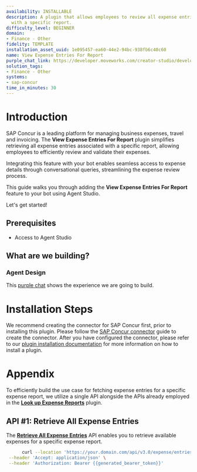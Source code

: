 ```yaml
---
availability: INSTALLABLE
description: A plugin that allows employees to review all expense entries associated
  with a specific report.
difficulty_level: BEGINNER
domain:
- Finance - Other
fidelity: TEMPLATE
installation_asset_uuid: 1e095457-ea60-44e2-94bc-938fb6c40c60
name: View Expense Entries For Report
purple_chat_link: https://developer.moveworks.com/creator-studio/developer-tools/purple-chat/?conversation=%7B%22messages%22%3A%5B%7B%22parts%22%3A%5B%7B%22richText%22%3A%22%3Cp%3Ecan+you+fetch+all+my+expense+details+%3F%3C%2Fp%3E%22%7D%5D%2C%22role%22%3A%22user%22%7D%2C%7B%22parts%22%3A%5B%7B%22reasoningSteps%22%3A%5B%7B%22richText%22%3A%22Fetching+expense+reports...%22%2C%22status%22%3A%22pending%22%7D%5D%7D%2C%7B%22richText%22%3A%22%3Cp%3E%3Cstrong%3EHere+are+your+expense+reports%3A%3Cbr%2F%3E%3C%2Fstrong%3E%3C%2Fp%3E%5Cn%3Cp%3E%26nbsp%3B1.+%3Cstrong%3EClient+Meeting+in+New+York%3C%2Fstrong%3E%3Cbr%2F%3E%5Cn%26nbsp%3B-+Date%3A+December+16%2C+2024%3Cbr%2F%3E%5Cn%26nbsp%3B-+Total+Amount%3A+%24240.0%3Cbr%2F%3E%5Cn%26nbsp%3B-+Approval+Status%3A+Submitted+%26amp%3B+Pending+Approval%3Cbr%2F%3E%5Cn2.+%3Cstrong%3EConference+Trip+to+San+Francisco%3C%2Fstrong%3E%3Cbr%2F%3E%5Cn%26nbsp%3B-+Date%3A+December+16%2C+2024%3Cbr%2F%3E%5Cn%26nbsp%3B-+Total+Amount%3A+%2410.0%3Cbr%2F%3E%5Cn%26nbsp%3B-+Approval+Status%3A+Submitted+%26amp%3B+Pending+Approval%3Cbr%2F%3E%5Cn%3Cbr%2F%3E%5Cn%3Cstrong%3EPlease+confirm+the+exact+report+name+you+are+looking+for+to+retrieve+all+expense+details.%3C%2Fstrong%3E%3C%2Fp%3E%22%7D%5D%2C%22role%22%3A%22assistant%22%7D%2C%7B%22parts%22%3A%5B%7B%22richText%22%3A%22%3Cp%3E1%3C%2Fp%3E%22%7D%5D%2C%22role%22%3A%22user%22%7D%2C%7B%22parts%22%3A%5B%7B%22reasoningSteps%22%3A%5B%7B%22richText%22%3A%22Retrieving+details+for+Client+Meeting+in+New+York...%22%2C%22status%22%3A%22pending%22%7D%5D%7D%2C%7B%22richText%22%3A%22%3Cp%3EHere+are+the+details+for+the+%3Cstrong%3EClient+Meeting+in+New+York%3C%2Fstrong%3E+expense+report%3A%3C%2Fp%3E%5Cn%3Cp%3E1.+%3Cstrong%3EHotel%3C%2Fstrong%3E%3Cbr%2F%3E%5Cn+%26nbsp%3B-+Transaction+Amount%3A+%24100.0%3C%2Fp%3E%5Cn%3Cp%3E2.+%3Cstrong%3EBreakfast%3C%2Fstrong%3E%3Cbr%2F%3E%5Cn+%26nbsp%3B-+Transaction+Amount%3A+%2470.0%3C%2Fp%3E%22%7D%2C%7B%22citations%22%3A%5B%7B%22citationTitle%22%3A%22Client+Meeting+in+New+York%22%2C%22connectorName%22%3A%22sap-concur%22%7D%5D%7D%5D%2C%22role%22%3A%22assistant%22%7D%5D%7D
solution_tags:
- Finance - Other
systems:
- sap-concur
time_in_minutes: 30
---
```


# **Introduction**

SAP Concur is a leading platform for managing business expenses, travel and invoicing. The **View Expense Entries For Report** plugin simplifies retrieving all expense entries associated with a specific report, allowing employees to efficiently review and validate their expenses.

Integrating this feature with your bot enables seamless access to expense details through conversational queries, streamlining the expense review process.

This guide walks you through adding the **View Expense Entries For Report** feature to your bot using Agent Studio.

Let's get started!

## Prerequisites

- Access to Agent Studio

## What are we building?

### Agent Design

This [purple chat](https://developer.moveworks.com/creator-studio/developer-tools/purple-chat/?conversation=%7B%22messages%22%3A%5B%7B%22parts%22%3A%5B%7B%22richText%22%3A%22%3Cp%3Ecan+you+fetch+all+my+expense+details+%3F%3C%2Fp%3E%22%7D%5D%2C%22role%22%3A%22user%22%7D%2C%7B%22parts%22%3A%5B%7B%22reasoningSteps%22%3A%5B%7B%22richText%22%3A%22Fetching+expense+reports...%22%2C%22status%22%3A%22pending%22%7D%5D%7D%2C%7B%22richText%22%3A%22%3Cp%3E%3Cstrong%3EHere+are+your+expense+reports%3A%3Cbr%2F%3E%3C%2Fstrong%3E%3C%2Fp%3E%5Cn%3Cp%3E%26nbsp%3B1.+%3Cstrong%3EClient+Meeting+in+New+York%3C%2Fstrong%3E%3Cbr%2F%3E%5Cn%26nbsp%3B-+Date%3A+December+16%2C+2024%3Cbr%2F%3E%5Cn%26nbsp%3B-+Total+Amount%3A+%24240.0%3Cbr%2F%3E%5Cn%26nbsp%3B-+Approval+Status%3A+Submitted+%26amp%3B+Pending+Approval%3Cbr%2F%3E%5Cn2.+%3Cstrong%3EConference+Trip+to+San+Francisco%3C%2Fstrong%3E%3Cbr%2F%3E%5Cn%26nbsp%3B-+Date%3A+December+16%2C+2024%3Cbr%2F%3E%5Cn%26nbsp%3B-+Total+Amount%3A+%2410.0%3Cbr%2F%3E%5Cn%26nbsp%3B-+Approval+Status%3A+Submitted+%26amp%3B+Pending+Approval%3Cbr%2F%3E%5Cn%3Cbr%2F%3E%5Cn%3Cstrong%3EPlease+confirm+the+exact+report+name+you+are+looking+for+to+retrieve+all+expense+details.%3C%2Fstrong%3E%3C%2Fp%3E%22%7D%5D%2C%22role%22%3A%22assistant%22%7D%2C%7B%22parts%22%3A%5B%7B%22richText%22%3A%22%3Cp%3E1%3C%2Fp%3E%22%7D%5D%2C%22role%22%3A%22user%22%7D%2C%7B%22parts%22%3A%5B%7B%22reasoningSteps%22%3A%5B%7B%22richText%22%3A%22Retrieving+details+for+Client+Meeting+in+New+York...%22%2C%22status%22%3A%22pending%22%7D%5D%7D%2C%7B%22richText%22%3A%22%3Cp%3EHere+are+the+details+for+the+%3Cstrong%3EClient+Meeting+in+New+York%3C%2Fstrong%3E+expense+report%3A%3C%2Fp%3E%5Cn%3Cp%3E1.+%3Cstrong%3EHotel%3C%2Fstrong%3E%3Cbr%2F%3E%5Cn+%26nbsp%3B-+Transaction+Amount%3A+%24100.0%3C%2Fp%3E%5Cn%3Cp%3E2.+%3Cstrong%3EBreakfast%3C%2Fstrong%3E%3Cbr%2F%3E%5Cn+%26nbsp%3B-+Transaction+Amount%3A+%2470.0%3C%2Fp%3E%22%7D%2C%7B%22citations%22%3A%5B%7B%22citationTitle%22%3A%22Client+Meeting+in+New+York%22%2C%22connectorName%22%3A%22sap-concur%22%7D%5D%7D%5D%2C%22role%22%3A%22assistant%22%7D%5D%7D) shows the experience we are going to build.

# Installation Steps

We recommend creating the connector for SAP Concur first, prior to installing this plugin. Please follow the [SAP Concur connector](https://developer.moveworks.com/creator-studio/resources/connector?id=sap-concur) guide to create the connector. After you have configured the connector, please refer to our [plugin installation documentation](https://help.moveworks.com/docs/ai-agent-marketplace-installation) for more information on how to install a plugin.

# Appendix

To efficiently build the use case for fetching expense entries for a specific expense report, we utilize a single API alongside the APIs already employed in the [**Look up Expense Reports**](https://developer.moveworks.com/marketplace/plugin/?id=sap-concur-expense-report-lookup) plugin.

## **API #1: Retrieve All Expense Entries**

The [**Retrieve All Expense Entries**](https://developer.concur.com/api-reference/expense/expense-report/expense-entry.html) API enables you to retrieve available expenses for a specific expense report.

```bash
      curl --location 'https://your.domain.com/api/v3.0/expense/entries?user={{user_email_address}}&reportID=<reportID>' \
 --header 'Accept: application/json' \
 --header 'Authorization: Bearer {{generated_bearer_token}}'
 ```
